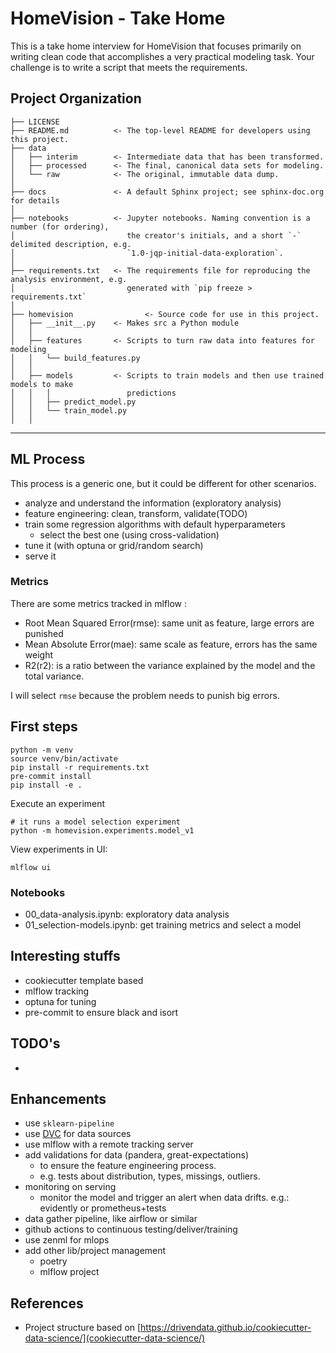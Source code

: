 # HomeVision - Take Home


This is a take home interview for HomeVision that focuses primarily on writing clean code that accomplishes a very practical modeling task. Your challenge is to write a script that meets the requirements.

## Project Organization

    ├── LICENSE
    ├── README.md          <- The top-level README for developers using this project.
    ├── data
    │   ├── interim        <- Intermediate data that has been transformed.
    │   ├── processed      <- The final, canonical data sets for modeling.
    │   └── raw            <- The original, immutable data dump.
    │
    ├── docs               <- A default Sphinx project; see sphinx-doc.org for details
    │
    ├── notebooks          <- Jupyter notebooks. Naming convention is a number (for ordering),
    │                         the creator's initials, and a short `-` delimited description, e.g.
    │                         `1.0-jqp-initial-data-exploration`.
    │
    ├── requirements.txt   <- The requirements file for reproducing the analysis environment, e.g.
    │                         generated with `pip freeze > requirements.txt`
    │
    ├── homevision                <- Source code for use in this project.
    │   ├── __init__.py    <- Makes src a Python module
    │   │
    │   ├── features       <- Scripts to turn raw data into features for modeling
    │   │   └── build_features.py
    │   │
    │   ├── models         <- Scripts to train models and then use trained models to make
    │   │   │                 predictions
    │   │   ├── predict_model.py
    │   │   └── train_model.py
    │   │

--------

## ML Process

This process is a generic one, but it could be different for other scenarios.

- analyze and understand the information (exploratory analysis)
- feature engineering: clean, transform, validate(TODO)
- train some regression algorithms with default hyperparameters
    - select the best one (using cross-validation)
- tune it (with optuna or grid/random search)
- serve it

### Metrics

There are some metrics tracked in mlflow :
- Root Mean Squared Error(rmse): same unit as feature, large errors are punished
- Mean Absolute Error(mae): same scale as feature, errors has the same weight
- R2(r2): is a ratio between the variance explained by the model and the total variance.

I will select `rmse` because the problem needs to punish big errors.

## First steps

```
python -m venv
source venv/bin/activate
pip install -r requirements.txt
pre-commit install
pip install -e .
```

Execute an experiment

```
# it runs a model selection experiment
python -m homevision.experiments.model_v1
```

View experiments in UI:
```
mlflow ui
```

### Notebooks
- 00_data-analysis.ipynb: exploratory data analysis
- 01_selection-models.ipynb: get training metrics and select a model

## Interesting stuffs

- cookiecutter template based
- mlflow tracking
- optuna for tuning
- pre-commit to ensure black and isort

## TODO's
-

## Enhancements

- use `sklearn-pipeline`
- use [DVC](https://dvc.org/) for data sources
- use mlflow with a remote tracking server
- add validations for data (pandera, great-expectations)
    - to ensure the feature engineering process.
    - e.g. tests about distribution, types, missings, outliers.
- monitoring on serving
    - monitor the model and trigger an alert when data drifts. e.g.: evidently or prometheus+tests
- data gather pipeline, like airflow or similar
- github actions to continuous testing/deliver/training
- use zenml for mlops
- add other lib/project management
    - poetry
    - mlflow project


## References

- Project structure based on [https://drivendata.github.io/cookiecutter-data-science/](cookiecutter-data-science/)
